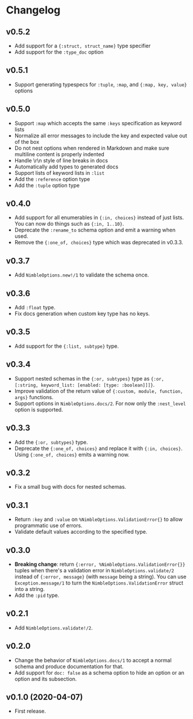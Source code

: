# Changelog

## v0.5.2

  * Add support for a `{:struct, struct_name}` type specifier
  * Add support for the `:type_doc` option

## v0.5.1

  * Support generating typespecs for `:tuple`, `:map`, and `{:map, key, value}` options

## v0.5.0

  * Support `:map` which accepts the same `:keys` specification as keyword lists
  * Normalize all error messages to include the key and expected value out of the box
  * Do not nest options when rendered in Markdown and make sure multiline content is properly indented
  * Handle \r\n style of line breaks in docs
  * Automatically add types to generated docs
  * Support lists of keyword lists in `:list`
  * Add the `:reference` option type
  * Add the `:tuple` option type

## v0.4.0

  * Add support for all enumerables in `{:in, choices}` instead of just lists. You can now do things such as `{:in, 1..10}`.
  * Deprecate the `:rename_to` schema option and emit a warning when used.
  * Remove the `{:one_of, choices}` type which was deprecated in v0.3.3.

## v0.3.7

  * Add `NimbleOptions.new!/1` to validate the schema once.

## v0.3.6

  * Add `:float` type.
  * Fix docs generation when custom key type has no keys.

## v0.3.5

  * Add support for the `{:list, subtype}` type.

## v0.3.4

  * Support nested schemas in the `{:or, subtypes}` type as `{:or, [:string, keyword_list: [enabled: [type: :boolean]]]}`.
  * Improve validation of the return value of `{:custom, module, function, args}` functions.
  * Support options in `NimbleOptions.docs/2`. For now only the `:nest_level` option is supported.

## v0.3.3

  * Add the `{:or, subtypes}` type.
  * Deprecate the `{:one_of, choices}` and replace it with `{:in, choices}`. Using `{:one_of, choices}` emits a warning now.

## v0.3.2

  * Fix a small bug with docs for nested schemas.

## v0.3.1

  * Return `:key` and `:value` on `%NimbleOptions.ValidationError{}` to allow programmatic use of errors.
  * Validate default values according to the specified type.

## v0.3.0

  * **Breaking change**: return `{:error, %NimbleOptions.ValidationError{}}` tuples when there's a validation error in `NimbleOptions.validate/2` instead of `{:error, message}` (with `message` being a string). You can use `Exception.message/1` to turn the `NimbleOptions.ValidationError` struct into a string.
  * Add the `:pid` type.

## v0.2.1

  * Add `NimbleOptions.validate!/2`.

## v0.2.0

  * Change the behavior of `NimbleOptions.docs/1` to accept a normal schema and produce documentation for that.
  * Add support for `doc: false` as a schema option to hide an option or an option and its subsection.

## v0.1.0 (2020-04-07)

  * First release.
